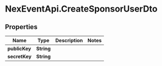 # NexEventApi.CreateSponsorUserDto

## Properties

Name | Type | Description | Notes
------------ | ------------- | ------------- | -------------
**publicKey** | **String** |  | 
**secretKey** | **String** |  | 


